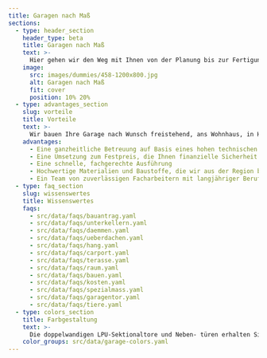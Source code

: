 ```yaml
---
title: Garagen nach Maß
sections:
  - type: header_section
    header_type: beta
    title: Garagen nach Maß
    text: >-
      Hier gehen wir den Weg mit Ihnen von der Planung bis zur Fertigung. Dabei lösen wir mit Ihnen jede technische Herausforderung und binden bestehende Pläne – zum Beispiel vom Architekten – gerne ein.
    image:
      src: images/dummies/458-1200x800.jpg
      alt: Garagen nach Maß
      fit: cover
      position: 10% 20%
  - type: advantages_section
    slug: vorteile
    title: Vorteile
    text: >-
      Wir bauen Ihre Garage nach Wunsch freistehend, ans Wohnhaus, in Hanglage, mit Eingangsüberdachung oder als Carport. Besonderen örtliche Gegebenheiten stellen wir uns und passen Ihre Garage an Nischen, Ecken und schräge Grundstücksgrenzen an. Auch eine überhohe Einfahrtshöhe oder die Notwendigkeit der Überfahrt können wir berücksichtigen und umsetzen.
    advantages:
      - Eine ganzheitliche Betreuung auf Basis eines hohen technischen Know-Hows und langer Erfahrung in Bezug auf Machbarkeit von technische Sonderlösungen
      - Eine Umsetzung zum Festpreis, die Ihnen finanzielle Sicherheit gibt
      - Eine schnelle, fachgerechte Ausführung
      - Hochwertige Materialien und Baustoffe, die wir aus der Region beziehen
      - Ein Team von zuverlässigen Facharbeitern mit langjähriger Berufserfahrung
  - type: faq_section
    slug: wissenswertes
    title: Wissenswertes
    faqs:
      - src/data/faqs/bauantrag.yaml
      - src/data/faqs/unterkellern.yaml
      - src/data/faqs/daemmen.yaml
      - src/data/faqs/ueberdachen.yaml
      - src/data/faqs/hang.yaml
      - src/data/faqs/carport.yaml
      - src/data/faqs/terasse.yaml
      - src/data/faqs/raum.yaml
      - src/data/faqs/bauen.yaml
      - src/data/faqs/kosten.yaml
      - src/data/faqs/spezialmass.yaml
      - src/data/faqs/garagentor.yaml
      - src/data/faqs/tiere.yaml
  - type: colors_section
    title: Farbgestaltung
    text: >-
      Die doppelwandigen LPU-Sektionaltore und Neben- türen erhalten Sie serienmäßig in Verkehrsweiß RAL 9016 sowie zusätzlich in 13 preiswerten Super-Color- Farben und rund 200 Farben nach RAL* sowie in vielen NCS und DB Farben.
    color_groups: src/data/garage-colors.yaml
---
```

